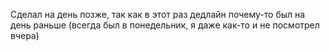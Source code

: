 Сделал на день позже, так как в этот раз дедлайн почему-то был на день раньше (всегда был в понедельник, я даже как-то и не посмотрел вчера)

